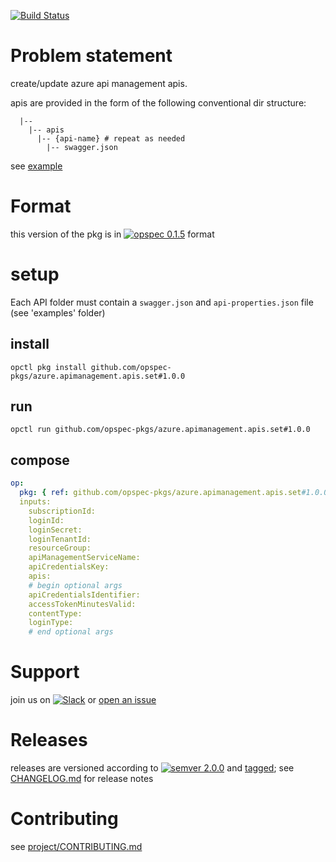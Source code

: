 [![Build Status](https://travis-ci.org/opspec-pkgs/azure.apimanagement.apis.set.svg?branch=master)](https://travis-ci.org/opspec-pkgs/azure.apimanagement.apis.set)

# Problem statement

create/update azure api management apis.

apis are provided in the form of the following conventional dir structure:
```text
  |--
    |-- apis
      |-- {api-name} # repeat as needed
        |-- swagger.json
```
see [example](example)

# Format

this version of the pkg is in
[![opspec 0.1.5](https://img.shields.io/badge/opspec-0.1.5-brightgreen.svg?colorA=6b6b6b&colorB=fc16be)](https://opspec.io/0.1.5/packages.html)
format

# setup

Each API folder must contain a `swagger.json` and `api-properties.json` file (see 'examples' folder)

## install

```shell
opctl pkg install github.com/opspec-pkgs/azure.apimanagement.apis.set#1.0.0
```

## run

```
opctl run github.com/opspec-pkgs/azure.apimanagement.apis.set#1.0.0
```

## compose

```yaml
op:
  pkg: { ref: github.com/opspec-pkgs/azure.apimanagement.apis.set#1.0.0 }
  inputs:
    subscriptionId:
    loginId:
    loginSecret:
    loginTenantId:
    resourceGroup:
    apiManagementServiceName:
    apiCredentialsKey:
    apis:
    # begin optional args
    apiCredentialsIdentifier:
    accessTokenMinutesValid:
    contentType:
    loginType:
    # end optional args
```

# Support

join us on
[![Slack](https://opspec-slackin.herokuapp.com/badge.svg)](https://opspec-slackin.herokuapp.com/)
or
[open an issue](https://github.com/opspec-pkgs/azure.apimanagement.apis.set/issues)

# Releases

releases are versioned according to
[![semver 2.0.0](https://img.shields.io/badge/semver-2.0.0-brightgreen.svg)](http://semver.org/spec/v2.0.0.html)
and [tagged](https://git-scm.com/book/en/v2/Git-Basics-Tagging); see
[CHANGELOG.md](CHANGELOG.md) for release notes

# Contributing

see
[project/CONTRIBUTING.md](https://github.com/opspec-pkgs/project/blob/master/CONTRIBUTING.md)